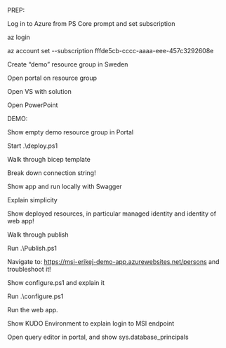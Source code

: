 PREP:

Log in to Azure from PS Core prompt and set subscription 

az login

az account set --subscription fffde5cb-cccc-aaaa-eee-457c3292608e

Create “demo” resource group in Sweden


Open portal on resource group

Open VS with solution 

Open PowerPoint


DEMO:
 

Show empty demo resource group in Portal


Start .\deploy.ps1


Walk through bicep template

Break down connection string!

Show app and run locally with Swagger

Explain simplicity

Show deployed resources, in particular managed identity and identity of web app!

Walk through publish

Run .\Publish.ps1

Navigate to: https://msi-erikej-demo-app.azurewebsites.net/persons and troubleshoot it!

Show configure.ps1 and explain it

Run .\configure.ps1

Run the web app.

Show KUDO Environment to explain login to MSI endpoint

Open query editor in portal, and show sys.database_principals
